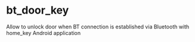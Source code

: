 # bt_door_key
Allow to unlock door when BT connection is established via Bluetooth with home_key Android application
